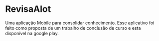 # RevisaAlot
Uma aplicação Mobile para consolidar conhecimento.
Esse aplicativo foi feito como proposta de um trabalho de conclusão de curso e esta disponível na google play.
